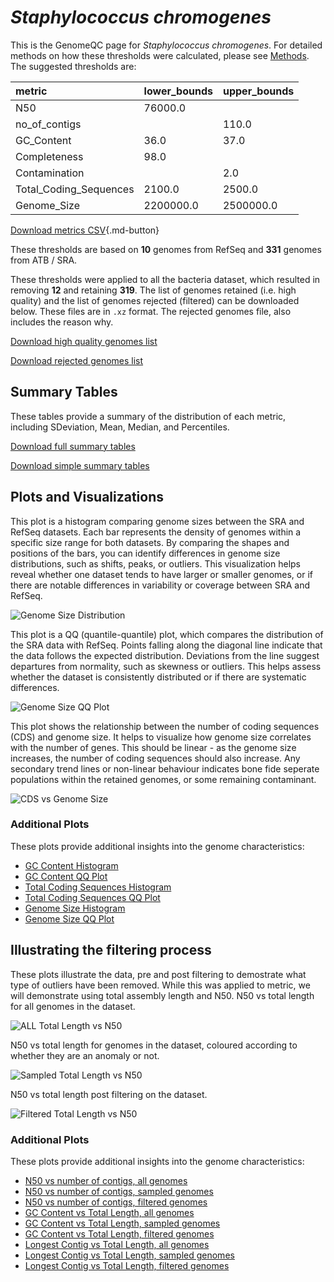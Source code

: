 # *Staphylococcus chromogenes*

This is the GenomeQC page for *Staphylococcus chromogenes*. For detailed methods on how these thresholds were calculated, please see [Methods](../../methods.md).
The suggested thresholds are: 

| metric                 | lower_bounds   | upper_bounds   |
|:-----------------------|:---------------|:---------------|
| N50                    | 76000.0        |                |
| no_of_contigs          |                | 110.0          |
| GC_Content             | 36.0           | 37.0           |
| Completeness           | 98.0           |                |
| Contamination          |                | 2.0            |
| Total_Coding_Sequences | 2100.0         | 2500.0         |
| Genome_Size            | 2200000.0      | 2500000.0      |

[Download metrics CSV](Staphylococcus_chromogenes_metrics.csv){.md-button}


These thresholds are based on **10** genomes from RefSeq and **331** genomes from ATB / SRA.

These thresholds were applied to all the bacteria dataset, which resulted in removing **12** and retaining **319**.
The list of genomes retained (i.e. high quality) and the list of genomes rejected (filtered) can be downloaded below. These files are in `.xz` format. The rejected genomes file, also includes the reason why.

[Download high quality genomes list](Staphylococcus_chromogenes_high_quality_genomes.csv.xz)


[Download rejected genomes list](Staphylococcus_chromogenes_filtered_out_genomes.csv.xz)



## Summary Tables
These tables provide a summary of the distribution of each metric, including SDeviation, Mean, Median, and Percentiles.

[Download full summary tables](summary.csv)

[Download simple summary tables](selected_summary.csv)

## Plots and Visualizations

This plot is a histogram comparing genome sizes between the SRA and RefSeq datasets. Each bar represents the density of genomes within a specific size range for both datasets. By comparing the shapes and positions of the bars, you can identify differences in genome size distributions, such as shifts, peaks, or outliers. This visualization helps reveal whether one dataset tends to have larger or smaller genomes, or if there are notable differences in variability or coverage between SRA and RefSeq.

![Genome Size Distribution](Genome_Size_refseq_histogram_kde.png)

This plot is a QQ (quantile-quantile) plot, which compares the distribution of the SRA data with RefSeq. Points falling along the diagonal line indicate that the data follows the expected distribution. Deviations from the line suggest departures from normality, such as skewness or outliers. This helps assess whether the dataset is consistently distributed or if there are systematic differences.

![Genome Size QQ Plot](Genome_Size_refseq_qqplot.png)

This plot shows the relationship between the number of coding sequences (CDS) and genome size. It helps to visualize how genome size correlates with the number of genes. This should be linear - as the genome size increases, the number of coding sequences should also increase. Any secondary trend lines or non-linear behaviour indicates bone fide seperate populations within the retained genomes, or some remaining contaminant. 

![CDS vs Genome Size](Staphylococcus_chromogenes_CDS_vs_Genome_Size.png)

### Additional Plots

These plots provide additional insights into the genome characteristics:

- [GC Content Histogram](GC_Content_refseq_histogram_kde.png)
- [GC Content QQ Plot](GC_Content_refseq_qqplot.png)
- [Total Coding Sequences Histogram](Total_Coding_Sequences_refseq_histogram_kde.png)
- [Total Coding Sequences QQ Plot](Total_Coding_Sequences_refseq_qqplot.png)
- [Genome Size Histogram](Genome_Size_refseq_histogram_kde.png)
- [Genome Size QQ Plot](Genome_Size_refseq_qqplot.png)
## Illustrating the filtering process
These plots illustrate the data, pre and post filtering to demostrate what type of outliers have been removed. While this was applied to metric, we will demonstrate using total assembly length and N50.
N50 vs total length for all genomes in the dataset.

![ALL Total Length vs N50](Staphylococcus_chromogenes_all_total_length_N50.png)

N50 vs total length for genomes in the dataset, coloured according to whether they are an anomaly or not.

![Sampled Total Length vs N50](Staphylococcus_chromogenes_sample_total_length_N50.png)

N50 vs total length post filtering on the dataset.

![Filtered Total Length vs N50](Staphylococcus_chromogenes_filt_total_length_N50.png)

### Additional Plots

These plots provide additional insights into the genome characteristics:

- [N50 vs number of contigs, all genomes](Staphylococcus_chromogenes_all_N50_number.png)
- [N50 vs number of contigs, sampled genomes](Staphylococcus_chromogenes_sample_N50_number.png)
- [N50 vs number of contigs, filtered genomes](Staphylococcus_chromogenes_filt_N50_number.png)
- [GC Content vs Total Length, all genomes](Staphylococcus_chromogenes_all_total_length_GC_Content.png)
- [GC Content vs Total Length, sampled genomes](Staphylococcus_chromogenes_sample_total_length_GC_Content.png)
- [GC Content vs Total Length, filtered genomes](Staphylococcus_chromogenes_filt_total_length_GC_Content.png)
- [Longest Contig vs Total Length, all genomes](Staphylococcus_chromogenes_all_total_length_longest.png)
- [Longest Contig vs Total Length, sampled genomes](Staphylococcus_chromogenes_sample_total_length_longest.png)
- [Longest Contig vs Total Length, filtered genomes](Staphylococcus_chromogenes_filt_total_length_longest.png)
